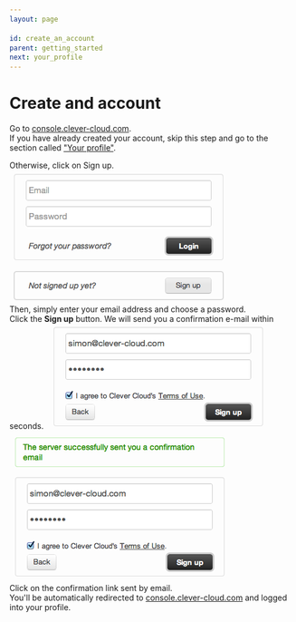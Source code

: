 ```yaml
---
layout: page

id: create_an_account
parent: getting_started
next: your_profile
---
```


Create and account
==================

Go to <a href="https://console.clever-cloud.com">console.clever-cloud.com</a>.   
If you have already created your account, skip this step and go to the section called <a href="/getting-started/your-profile.html">"Your profile"</a>.  
  
Otherwise, click on Sign up.
<img class="thumbnail img_doc" src="/img/login1.png">  
Then, simply enter your email address and choose a password.  
Click the **Sign up** button. 
We will send you a confirmation e-mail within seconds.
<img class="thumbnail img_doc" src="/img/login2.png">  
<img class="thumbnail img_doc" src="/img/login3.png">  
Click on the confirmation link sent by email.  
You'll be automatically redirected to <a href="https://console.clever-cloud.com">console.clever-cloud.com</a> and logged into your profile.

